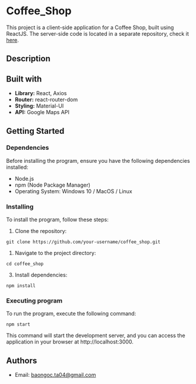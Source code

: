 # Coffee_Shop

This project is a client-side application for a Coffee Shop, built using ReactJS. 
The server-side code is located in a separate repository, check it [here](https://github.com/NgocBaoTa/Coffee_Shop--server).
  
## Description



## Built with

- **Library:** React, Axios
- **Router:** react-router-dom
- **Styling:** Material-UI
- **API:** Google Maps API

## Getting Started

### Dependencies

Before installing the program, ensure you have the following dependencies installed:

* Node.js
* npm (Node Package Manager)
* Operating System: Windows 10 / MacOS / Linux

### Installing

To install the program, follow these steps:

1. Clone the repository:
```
git clone https://github.com/your-username/coffee_shop.git
```

1. Navigate to the project directory:
```
cd coffee_shop
```

3. Install dependencies:
```
npm install
```

### Executing program

To run the program, execute the following command:
```
npm start
```
This command will start the development server, and you can access the application in your browser at http://localhost:3000.

## Authors

* Email: baongoc.ta04@gmail.com

